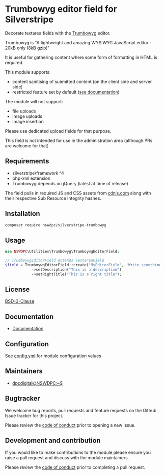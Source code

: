 # Trumbowyg editor field for Silverstripe

Decorate textarea fields with the [Trumbowyg](https://github.com/Alex-D/Trumbowyg) editor.

Trumbowyg is "A lightweight and amazing WYSIWYG JavaScript editor - 20kB only (8kB gzip)"

It is useful for gathering content where some form of formatting in HTML is required.

This module supports:
+ content sanitising of submitted content (on the client side and server side)
+ restricted feature set by default ([see documentation](./docs/en/001_index.md))

The module will not support:
+ file uploads
+ image uploads
+ image insertion

Please use dedicated upload fields for that purpose.

This field is not intended for use in the administration area (although PRs are welcome for that)

## Requirements

+ silverstripe/framework ^4
+ php-xml extension
+ Trumbowyg depends on jQuery (latest at time of release)

The field pulls in required JS and CSS assets from [cdnjs.com](https://cdnjs.com) along with their respective Sub Resource Integrity hashes.

## Installation

```bash
composer require nswdpc/silverstripe-trumbowyg
```

## Usage

```php
use NSWDPC\Utilities\Trumbowyg\TrumboywgEditorField;

// TrumboywgEditorField extends TextareaField
$field = TrumboywgEditorField::create('MyEditorField', 'Write something')
            ->setDescription("This is a description")
            ->setRightTitle("This is a right title");
```

## License

[BSD-3-Clause](./LICENSE.md)

## Documentation

* [Documentation](./docs/en/001_index.md)

## Configuration

See [config.yml](./_config/config.yml) for module configuration values

## Maintainers

+ [dpcdigital@NSWDPC:~$](https://dpc.nsw.gov.au)

## Bugtracker

We welcome bug reports, pull requests and feature requests on the Github Issue tracker for this project.

Please review the [code of conduct](./code-of-conduct.md) prior to opening a new issue.

## Development and contribution

If you would like to make contributions to the module please ensure you raise a pull request and discuss with the module maintainers.

Please review the [code of conduct](./code-of-conduct.md) prior to completing a pull request.
